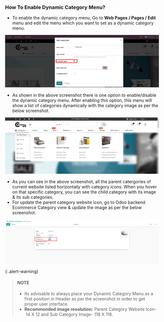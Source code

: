 
### How To Enable Dynamic Category Menu?



* To enable the dynamic category menu, Go to **Web Pages / Pages / Edit** menu and edit the menu which you want to set as a dynamic category menu.


![](./images/7-1.png)


* As shown in the above screenshot there is one option to enable/disable the dynamic category menu. After enabling this option, this menu will show a list of categories dynamically with the category image as per the below screenshot.


![](./images/7-2.png)


* As you can see in the above screenshot, all the parent catergories of current website listed horizontally with category icons. When you hover on that specific category, you can see the child category with its image & its sub categories.
* For update the parent category website icon, go to Odoo backend Ecommerce Category view & update the image as per the below screenshot.


![](./images/7-3.png)



{:.alert-warning} 
> 
> #### NOTE
> 
> * Its advisable to always place your Dynamic Category Menu as a first position in Header as per the screenshot in order to get proper user interface.
> * **Recommended image resolution:** Parent Category Website Icon- 14 X 12 and Sub Category Image- 118 X 118.
> 
> 
> 



